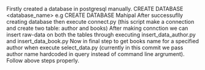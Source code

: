 Firstly created a database in postgresql manually.
CREATE DATABASE <database_name> e.g CREATE DATABASE Mahipal
After successuflly creating database then execute connect.py (this script make a connection and create two table: author and books)
After making connction we can insert raw-data on both the tables through executing insert_data_author.py and insert_data_book.py
Now in final step to get books name for a specified author when execute select_data.py (currently in this commit we pass author name hardcoded in query instead of command line argrument).
Follow above steps properly.
